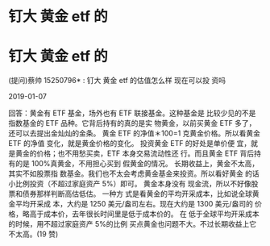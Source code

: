 # 钉大 黄金 etf 的

# 钉大 黄金 etf 的

(提问)蔡帅 15250796* : 钉大 黄金 etf 的估值怎么样 现在可以投 资吗

2019-01-07

回答：黄金有 ETF 基金，场外也有 ETF 联接基金。这种基金是 比较少见的不是指数基金的 ETF 品种。它背后持有的真的是实 物黄金，以前买黄金 ETF 多了，还可以去提出金灿灿的金条。 黄金 ETF 的净值＊100=1 克黄金价格。所以看黄金 ETF 的净值 变化，就是黄金价格的变化。 投资黄金 ETF 的好处是单价便 宜，就是黄金的价格；也不用愁买卖，ETF 本身交易流动性还 行。而且黄金 ETF 背后持有的是 100%真黄金，不用担心买到 假黄金的情况。 长期收益上，黄金不太高，其实不如股票指 数基金。我们也不太会考虑黄金基金来投资。所以看好黄金 的话小比例投资（不超过家庭资产 5%）即可。 黄金本身没有 现金流，所以不好像股票和债券那样判断高估低估。 一种方 式是看黄金的平均开采成本，比如说全球黄金平均开采成 本，大约是 1250 美元/盎司左右。现在大约是 1300 美元/盎司的 价格，略高于成本价，去年很长时间里是低于成本价的。 在 低于全球平均开采成本的时候，用不超过家庭资产 5%的比例 买点黄金也问题不大。不过长期收益上它不太高。(19 赞)